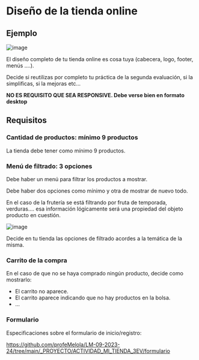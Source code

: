 # Diseño de la tienda online

## Ejemplo

![image](https://user-images.githubusercontent.com/91023374/233855525-0ecc3c6c-ff97-4565-b3f2-3eeec9de1af1.png)

El diseño completo de tu tienda online es cosa tuya (cabecera, logo, footer, menús ....).

Decide si reutilizas por completo tu práctica de la segunda evaluación, si la simplificas, si la mejoras etc...

**NO ES REQUISITO QUE SEA RESPONSIVE. Debe verse bien en formato desktop**

## Requisitos

### Cantidad de productos: mínimo 9 productos

La tienda debe tener como mínimo 9 productos.

### Menú de filtrado: 3 opciones

Debe haber un menú para filtrar los productos a mostrar. 

Debe haber dos opciones como mínimo y otra de mostrar de nuevo todo.

En el caso de la frutería se está filtrando por fruta de temporada, verduras.... esa información lógicamente será una propiedad del objeto producto en cuestión.

![image](https://user-images.githubusercontent.com/91023374/233858687-00d5e86d-cf2a-4fe2-88c5-47a3f520f7e5.png)


Decide en tu tienda las opciones de filtrado acordes a la temática de la misma.

### Carrito de la compra

En el caso de que no se haya comprado ningún producto, decide como mostrarlo:
- El carrito no aparece.
- El carrito aparece indicando que no hay productos en la bolsa.
- ...

### Formulario

Especificaciones sobre el formulario de inicio/registro:

https://github.com/profeMelola/LM-09-2023-24/tree/main/_PROYECTO/ACTIVIDAD_MI_TIENDA_3EV/formulario
